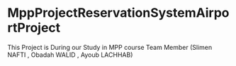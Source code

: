 # MppProjectReservationSystemAirportProject
This Project is During our Study in MPP course Team Member (Slimen NAFTI , Obadah WALID , Ayoub LACHHAB)
